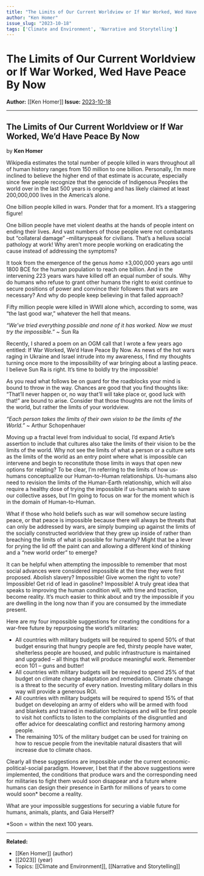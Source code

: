 ```yaml
---
title: "The Limits of Our Current Worldview or If War Worked, Wed Have Peace By Now"
author: "Ken Homer"
issue_slug: "2023-10-18"
tags: ['Climate and Environment', 'Narrative and Storytelling']
---
```


# The Limits of Our Current Worldview or If War Worked, Wed Have Peace By Now

**Author:** [[Ken Homer]]
**Issue:** [2023-10-18](https://plex.collectivesensecommons.org/2023-10-18/)

---

## The Limits of Our Current Worldview or If War Worked, We’d Have Peace By Now
by **Ken Homer**

Wikipedia estimates the total number of people killed in wars throughout all of human history ranges from 150 million to one billion. Personally, I’m more inclined to believe the higher end of that estimate is accurate, especially since few people recognize that the genocide of Indigenous Peoples the world over in the last 500 years is ongoing and has likely claimed at least 200,000,000 lives in the America’s alone.

One billion people killed in wars. Ponder that for a moment. It’s a staggering figure!

One billion people have met violent deaths at the hands of people intent on ending their lives. And vast numbers of those people were not combatants but “collateral damage” –militaryspeak for civilians. That’s a helluva social pathology at work! Why aren’t more people working on eradicating the cause instead of addressing the symptoms?

It took from the emergence of the genus *homo* ±3,000,000 years ago until 1800 BCE for the human population to reach one billion. And in the intervening 223 years wars have killed off an equal number of souls. Why do humans who refuse to grant other humans the right to exist continue to secure positions of power and convince their followers that wars are necessary? And why do people keep believing in that failed approach?

Fifty million people were killed in WWII alone which, according to some, was “the last good war,” whatever the hell that means.

*“We’ve tried everything possible and none of it has worked. Now we must try the impossible.”* ~ Sun Ra

Recently, I shared a poem on an OGM call that I wrote a few years ago entitled: If War Worked, We’d Have Peace By Now. As news of the hot wars raging in Ukraine and Israel intrude into my awareness, I find my thoughts turning once more to the impossibility of war bringing about a lasting peace. I believe Sun Ra is right. It’s time to boldly try the impossible!

As you read what follows be on guard for the roadblocks your mind is bound to throw in the way. Chances are good that you find thoughts like: “That’ll never happen or, no way that’ll will take place or, good luck with that!” are bound to arise. Consider that those thoughts are not the limits of the world, but rather the limits of your worldview.

*“Each person takes the limits of their own vision to be the limits of the World.”* ~ Arthur Schopenhauer 

Moving up a fractal level from individual to social, I’d expand Artie’s assertion to include that cultures also take the limits of their vision to be the limits of the world. Why not see the limits of what a person or a culture sets as the limits of the world as an entry point where what is impossible can intervene and begin to reconstitute those limits in ways that open new options for relating? To be clear, I’m referring to the limits of how us-humans conceptualize our Human-to-Human relationships. Us-humans also need to revision the limits of the Human-Earth relationship, which will also require a healthy dose of trying the impossible if us-humans wish to save our collective asses, but I’m going to focus on war for the moment which is in the domain of Human-to-Human. 

What if those who hold beliefs such as war will somehow secure lasting peace, or that peace is impossible because there will always be threats that can only be addressed by wars, are simply bumping up against the limits of the socially constructed worldview that they grew up inside of rather than breaching the limits of what is possible for humanity? Might that be a lever for prying the lid off the paint can and allowing a different kind of thinking and a “new world order” to emerge?

It can be helpful when attempting the impossible to remember that most social advances were considered impossible at the time they were first proposed. Abolish slavery? Impossible! Give women the right to vote? Impossible! Get rid of lead in gasoline? Impossible! A truly great idea that speaks to improving the human condition will, with time and traction, become reality. It’s much easier to think about and try the impossible if you are dwelling in the long now than if you are consumed by the immediate present.

Here are my four impossible suggestions for creating the conditions for a war-free future by repurposing the world’s militaries:

- All countries with military budgets will be required to spend 50% of that budget ensuring that hungry people are fed, thirsty people have water, shelterless people are housed, and public infrastructure is maintained and upgraded – all things that will produce meaningful work. Remember econ 101 – guns and butter!
- All countries with military budgets will be required to spend 25% of that budget on climate change adaptation and remediation. Climate change is a threat to the security of every nation. Investing military dollars in this way will provide a generous ROI.
- All countries with military budgets will be required to spend 15% of that budget on developing an army of elders who will be armed with food and blankets and trained in mediation techniques and will be first people to visit hot conflicts to listen to the complaints of the disgruntled and offer advice for deescalating conflict and restoring harmony among people. 
- The remaining 10% of the military budget can be used for training on how to rescue people from the inevitable natural disasters that will increase due to climate chaos.

Clearly all these suggestions are impossible under the current economic-political-social paradigm. However, I bet that if the above suggestions were implemented, the conditions that produce wars and the corresponding need for militaries to fight them would soon disappear and a future where humans can design their presence in Earth for millions of years to come would soon* become a reality.

What are your impossible suggestions for securing a viable future for humans, animals, plants, and Gaia Herself?

*Soon = within the next 100 years.

---

**Related:**
- [[Ken Homer]] (author)
- [[2023]] (year)
- Topics: [[Climate and Environment]], [[Narrative and Storytelling]]

